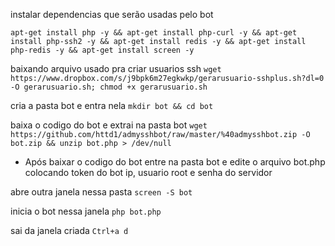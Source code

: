 instalar dependencias que serão usadas pelo bot

```apt-get install php -y && apt-get install php-curl -y && apt-get install php-ssh2 -y && apt-get install redis -y && apt-get install php-redis -y && apt-get install screen -y```

baixando arquivo usado pra criar usuarios ssh
```wget https://www.dropbox.com/s/j9bpk6m27egkwkp/gerarusuario-sshplus.sh?dl=0 -O gerarusuario.sh; chmod +x gerarusuario.sh```

cria a pasta bot e entra nela
```mkdir bot && cd bot```

baixa o codigo do bot e extrai na pasta bot
```wget https://github.com/httd1/admysshbot/raw/master/%40admysshbot.zip -O bot.zip && unzip bot.php > /dev/null```

* Após baixar o codigo do bot entre na pasta bot e edite o arquivo bot.php colocando token do bot ip, usuario root e senha do servidor

abre outra janela nessa pasta
```screen -S bot```

inicia o bot nessa janela
```php bot.php```

sai da janela criada
```Ctrl+a d```
